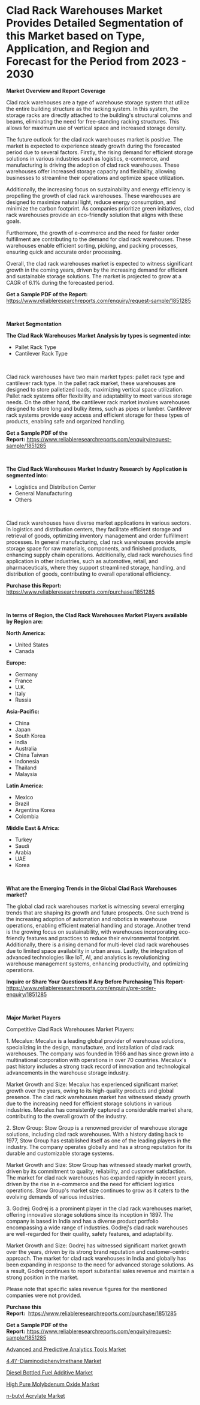 <p><h1>Clad Rack Warehouses Market Provides Detailed Segmentation of this Market based on Type, Application, and Region and Forecast for the Period from 2023 - 2030</h1></p><p><strong>Market Overview and Report Coverage</strong></p>
<p><p>Clad rack warehouses are a type of warehouse storage system that utilize the entire building structure as the racking system. In this system, the storage racks are directly attached to the building's structural columns and beams, eliminating the need for free-standing racking structures. This allows for maximum use of vertical space and increased storage density.</p><p>The future outlook for the clad rack warehouses market is positive. The market is expected to experience steady growth during the forecasted period due to several factors. Firstly, the rising demand for efficient storage solutions in various industries such as logistics, e-commerce, and manufacturing is driving the adoption of clad rack warehouses. These warehouses offer increased storage capacity and flexibility, allowing businesses to streamline their operations and optimize space utilization.</p><p>Additionally, the increasing focus on sustainability and energy efficiency is propelling the growth of clad rack warehouses. These warehouses are designed to maximize natural light, reduce energy consumption, and minimize the carbon footprint. As companies prioritize green initiatives, clad rack warehouses provide an eco-friendly solution that aligns with these goals.</p><p>Furthermore, the growth of e-commerce and the need for faster order fulfillment are contributing to the demand for clad rack warehouses. These warehouses enable efficient sorting, picking, and packing processes, ensuring quick and accurate order processing.</p><p>Overall, the clad rack warehouses market is expected to witness significant growth in the coming years, driven by the increasing demand for efficient and sustainable storage solutions. The market is projected to grow at a CAGR of 6.1% during the forecasted period.</p></p>
<p><strong>Get a Sample PDF of the Report:</strong> <a href="https://www.reliableresearchreports.com/enquiry/request-sample/1851285">https://www.reliableresearchreports.com/enquiry/request-sample/1851285</a></p>
<p>&nbsp;</p>
<p><strong>Market Segmentation</strong></p>
<p><strong>The Clad Rack Warehouses Market Analysis by types is segmented into:</strong></p>
<p><ul><li>Pallet Rack Type</li><li>Cantilever Rack Type</li></ul></p>
<p>&nbsp;</p>
<p><p>Clad rack warehouses have two main market types: pallet rack type and cantilever rack type. In the pallet rack market, these warehouses are designed to store palletized loads, maximizing vertical space utilization. Pallet rack systems offer flexibility and adaptability to meet various storage needs. On the other hand, the cantilever rack market involves warehouses designed to store long and bulky items, such as pipes or lumber. Cantilever rack systems provide easy access and efficient storage for these types of products, enabling safe and organized handling.</p></p>
<p><strong>Get a Sample PDF of the Report:</strong>&nbsp;<a href="https://www.reliableresearchreports.com/enquiry/request-sample/1851285">https://www.reliableresearchreports.com/enquiry/request-sample/1851285</a></p>
<p>&nbsp;</p>
<p><strong>The Clad Rack Warehouses Market Industry Research by Application is segmented into:</strong></p>
<p><ul><li>Logistics and Distribution Center</li><li>General Manufacturing</li><li>Others</li></ul></p>
<p>&nbsp;</p>
<p><p>Clad rack warehouses have diverse market applications in various sectors. In logistics and distribution centers, they facilitate efficient storage and retrieval of goods, optimizing inventory management and order fulfillment processes. In general manufacturing, clad rack warehouses provide ample storage space for raw materials, components, and finished products, enhancing supply chain operations. Additionally, clad rack warehouses find application in other industries, such as automotive, retail, and pharmaceuticals, where they support streamlined storage, handling, and distribution of goods, contributing to overall operational efficiency.</p></p>
<p><strong>Purchase this Report:</strong>&nbsp; <a href="https://www.reliableresearchreports.com/purchase/1851285">https://www.reliableresearchreports.com/purchase/1851285</a></p>
<p>&nbsp;</p>
<p><strong>In terms of Region, the Clad Rack Warehouses Market Players available by Region are:</strong></p>
<p>
    <p> <strong> North America: </strong>
        <ul>
            <li>United States</li>
            <li>Canada</li>
        </ul>
        </p> 
    <p> <strong> Europe: </strong>
        <ul>
            <li>Germany</li>
            <li>France</li>
            <li>U.K.</li>
            <li>Italy</li>
            <li>Russia</li>
        </ul>
        </p> 
    <p> <strong> Asia-Pacific: </strong>
        <ul>
            <li>China</li>
            <li>Japan</li>
            <li>South Korea</li>
            <li>India</li>
            <li>Australia</li>
            <li>China Taiwan</li>
            <li>Indonesia</li>
            <li>Thailand</li>
            <li>Malaysia</li>
        </ul>
        </p> 
    <p> <strong> Latin America: </strong>
        <ul>
            <li>Mexico</li>
            <li>Brazil</li>
            <li>Argentina Korea</li>
            <li>Colombia</li>
        </ul>
        </p> 
    <p> <strong> Middle East & Africa: </strong>
        <ul>
            <li>Turkey</li>
            <li>Saudi</li>
            <li>Arabia</li>
            <li>UAE</li>
            <li>Korea</li>
        </ul>
    </p>
    </p>
<p>&nbsp;</p>
<p><strong>What are the Emerging Trends in the Global Clad Rack Warehouses market?</strong></p>
<p><p>The global clad rack warehouses market is witnessing several emerging trends that are shaping its growth and future prospects. One such trend is the increasing adoption of automation and robotics in warehouse operations, enabling efficient material handling and storage. Another trend is the growing focus on sustainability, with warehouses incorporating eco-friendly features and practices to reduce their environmental footprint. Additionally, there is a rising demand for multi-level clad rack warehouses due to limited space availability in urban areas. Lastly, the integration of advanced technologies like IoT, AI, and analytics is revolutionizing warehouse management systems, enhancing productivity, and optimizing operations.</p></p>
<p><strong>Inquire or Share Your Questions If Any Before Purchasing This Report</strong>- <a href="https://www.reliableresearchreports.com/enquiry/pre-order-enquiry/1851285">https://www.reliableresearchreports.com/enquiry/pre-order-enquiry/1851285</a></p>
<p>&nbsp;</p>
<p><strong>Major Market Players</strong></p>
<p><p>Competitive Clad Rack Warehouses Market Players:</p><p>1. Mecalux: Mecalux is a leading global provider of warehouse solutions, specializing in the design, manufacture, and installation of clad rack warehouses. The company was founded in 1966 and has since grown into a multinational corporation with operations in over 70 countries. Mecalux's past history includes a strong track record of innovation and technological advancements in the warehouse storage industry.</p><p>Market Growth and Size: Mecalux has experienced significant market growth over the years, owing to its high-quality products and global presence. The clad rack warehouses market has witnessed steady growth due to the increasing need for efficient storage solutions in various industries. Mecalux has consistently captured a considerable market share, contributing to the overall growth of the industry.</p><p>2. Stow Group: Stow Group is a renowned provider of warehouse storage solutions, including clad rack warehouses. With a history dating back to 1977, Stow Group has established itself as one of the leading players in the industry. The company operates globally and has a strong reputation for its durable and customizable storage systems.</p><p>Market Growth and Size: Stow Group has witnessed steady market growth, driven by its commitment to quality, reliability, and customer satisfaction. The market for clad rack warehouses has expanded rapidly in recent years, driven by the rise in e-commerce and the need for efficient logistics operations. Stow Group's market size continues to grow as it caters to the evolving demands of various industries.</p><p>3. Godrej: Godrej is a prominent player in the clad rack warehouses market, offering innovative storage solutions since its inception in 1897. The company is based in India and has a diverse product portfolio encompassing a wide range of industries. Godrej's clad rack warehouses are well-regarded for their quality, safety features, and adaptability.</p><p>Market Growth and Size: Godrej has witnessed significant market growth over the years, driven by its strong brand reputation and customer-centric approach. The market for clad rack warehouses in India and globally has been expanding in response to the need for advanced storage solutions. As a result, Godrej continues to report substantial sales revenue and maintain a strong position in the market.</p><p>Please note that specific sales revenue figures for the mentioned companies were not provided.</p></p>
<p><strong>Purchase this Report:</strong>&nbsp;&nbsp;<a href="https://www.reliableresearchreports.com/purchase/1851285">https://www.reliableresearchreports.com/purchase/1851285</a></p>
<p></p>
<p><strong>Get a Sample PDF of the Report:</strong>&nbsp;<a href="https://www.reliableresearchreports.com/enquiry/request-sample/1851285">https://www.reliableresearchreports.com/enquiry/request-sample/1851285</a></p>
<p><p><a href="https://www.linkedin.com/pulse/decoding-advanced-predictive-analytics-tools-market-deep/">Advanced and Predictive Analytics Tools Market</a></p><p><a href="https://medium.com/@drakecorwin2023/4-4-diaminodiphenylmethane-market-research-report-its-history-and-forecast-2023-to-2030-ffae43cef6a6">4,4\'-Diaminodiphenylmethane Market</a></p><p><a href="https://www.linkedin.com/pulse/diesel-bottled-fuel-additive-market-challenges-opportunities-6iwtf/">Diesel Bottled Fuel Additive Market</a></p><p><a href="https://github.com/RickHolmes3/Market-Research-Report-List-1/blob/main/high-pure-molybdenum-oxide-market.md">High Pure Molybdenum Oxide Market</a></p><p><a href="https://medium.com/@dariodooley/n-butyl-acrylate-market-insight-market-trends-growth-forecasted-from-2023-to-2030-3245e3fc7f65">n-butyl Acrylate Market</a></p></p>
